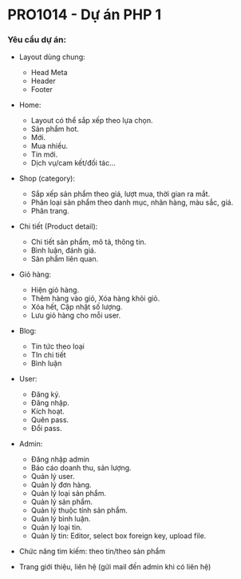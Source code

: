 # PRO1014 - Dự án PHP 1
### Yêu cầu dự án:

+ Layout dùng chung:
	+ Head Meta
	+ Header
	+ Footer
+ Home:
	+ Layout có thể sắp xếp theo lựa chọn.
	+ Sản phẩm hot.
	+ Mới.
	+ Mua nhiều.
	+ Tin mới.
	+ Dịch vụ/cam kết/đối tác…
+ Shop (category):
	+ Sắp xếp sản phẩm theo giá, lượt mua, thời gian ra mắt.
	+ Phân loại sản phẩm theo danh mục, nhãn hàng, màu sắc, giá.
	+ Phân trang.
+ Chi tiết (Product detail):
	+ Chi tiết sản phẩm, mô tả, thông tin.
	+ Bình luận, đánh giá.
	+ Sản phẩm liên quan.
+ Giỏ hàng:
	+ Hiện giỏ hàng.
	+ Thêm hàng vào giỏ, Xóa hàng khỏi giỏ.
	+ Xóa hết, Cập nhật số lượng.
	+ Lưu giỏ hàng cho mỗi user.
+ Blog:
	+ Tin tức theo loại
	+ TIn chi tiết
	+ Bình luận
+ User:
	+ Đăng ký.
	+ Đăng nhập.
	+ Kích hoạt.
	+ Quên pass.
	+ Đổi pass.
+ Admin:
	+ Đăng nhập admin
	+ Báo cáo doanh thu, sản lượng.
	+ Quản lý user.
	+ Quản lý đơn hàng.
	+ Quản lý loại sản phẩm.
	+ Quản lý sản phẩm.
	+ Quản lý thuộc tính sản phẩm.
	+ Quản lý bình luận.
	+ Quản lý loại tin.
	+ Quản lý tin: Editor, select box foreign key, upload file.


+ Chức năng tìm kiếm: theo tin/theo sản phẩm
+ Trang giới thiệu, liên hệ (gửi mail đến admin khi có liên hệ)